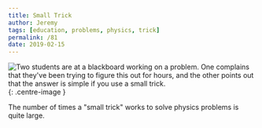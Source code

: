 ```yaml
---
title: Small Trick
author: Jeremy
tags: [education, problems, physics, trick]
permalink: /81
date: 2019-02-15
---
```


![Two students are at a blackboard working on a problem. One complains that they've been trying to figure this out for hours, and the other points out that the answer is simple if you use a small trick.](https://res.cloudinary.com/dh3hm8pb7/image/upload/c_scale,q_auto:best/v1535842782/Handwaving/Published/SmallTrick.png){: .centre-image }

The number of times a "small trick" works to solve physics problems is quite large.
